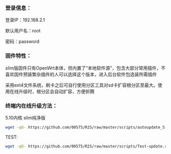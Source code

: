 ### 登录信息：
登录IP：192.168.2.1 

默认用户名：root 

密码：password

### 固件特性：

slim版固件只有OpenWrt本体，但内置了“本地软件源”，包含大部分常用插件，不喜欢固件预装繁杂插件的人可以选择这个版本，进入后台软件包选装所需插件

采用ext4文件系统，刷卡之后可自行使用分区工具对sd卡扩容根分区至最大。使用在线升级时，根分区会自动扩容，方便折腾

### 终端内在线升级方法： 

5.10内核 slim纯净版
```bash
wget -qO- https://github.com/00575/R2S/raw/master/scripts/autoupdate_5.10.x.sh | ver=-slim sh
```

TEST:

```bash
wget -qO- https://github.com/00575/R2S/raw/master/scripts/Test-update.sh | sh
```
